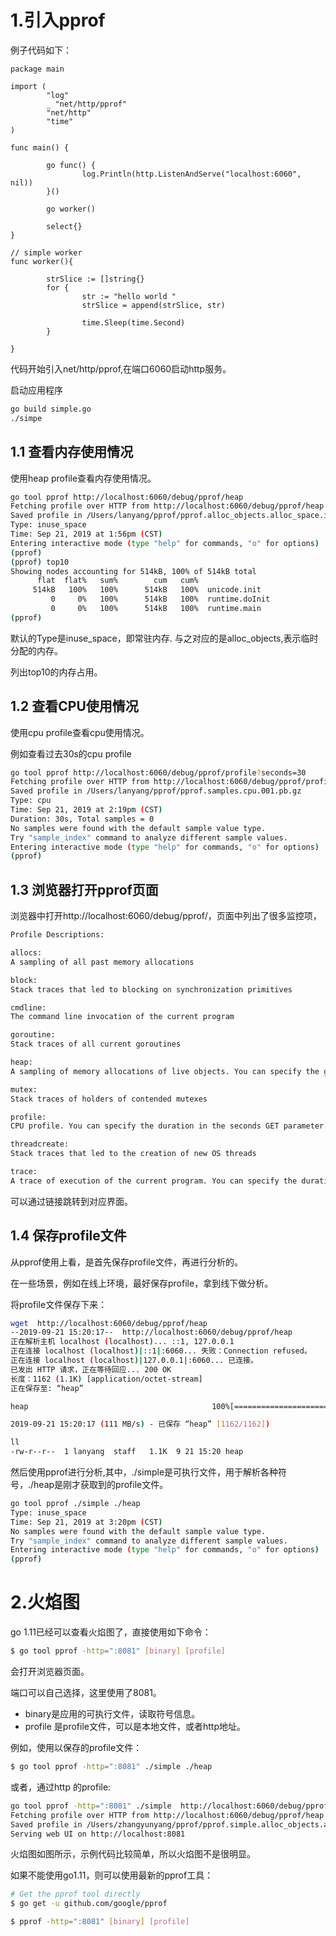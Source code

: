
1.引入pprof
===================
例子代码如下：
```golang
package main

import (
        "log"
        _ "net/http/pprof"
        "net/http"
        "time"
)

func main() {

        go func() {
                log.Println(http.ListenAndServe("localhost:6060", nil))
        }()

        go worker()

        select{}
}

// simple worker
func worker(){

        strSlice := []string{}
        for {
                str := "hello world "
                strSlice = append(strSlice, str)

                time.Sleep(time.Second)
        }

}
```
代码开始引入net/http/pprof,在端口6060启动http服务。

启动应用程序
```sh
go build simple.go
./simpe
```

1.1 查看内存使用情况
-----------------
使用heap profile查看内存使用情况。
```sh
go tool pprof http://localhost:6060/debug/pprof/heap
Fetching profile over HTTP from http://localhost:6060/debug/pprof/heap
Saved profile in /Users/lanyang/pprof/pprof.alloc_objects.alloc_space.inuse_objects.inuse_space.001.pb.gz
Type: inuse_space
Time: Sep 21, 2019 at 1:56pm (CST)
Entering interactive mode (type "help" for commands, "o" for options)
(pprof)
(pprof) top10
Showing nodes accounting for 514kB, 100% of 514kB total
      flat  flat%   sum%        cum   cum%
     514kB   100%   100%      514kB   100%  unicode.init
         0     0%   100%      514kB   100%  runtime.doInit
         0     0%   100%      514kB   100%  runtime.main
(pprof)
```
默认的Type是inuse_space，即常驻内存.
与之对应的是alloc_objects,表示临时分配的内存。

列出top10的内存占用。


1.2 查看CPU使用情况
-----------------
使用cpu profile查看cpu使用情况。

例如查看过去30s的cpu profile
```sh
go tool pprof http://localhost:6060/debug/pprof/profile?seconds=30
Fetching profile over HTTP from http://localhost:6060/debug/pprof/profile?seconds=30
Saved profile in /Users/lanyang/pprof/pprof.samples.cpu.001.pb.gz
Type: cpu
Time: Sep 21, 2019 at 2:19pm (CST)
Duration: 30s, Total samples = 0
No samples were found with the default sample value type.
Try "sample_index" command to analyze different sample values.
Entering interactive mode (type "help" for commands, "o" for options)
(pprof)
```


1.3 浏览器打开pprof页面
-----------------
浏览器中打开http://localhost:6060/debug/pprof/，页面中列出了很多监控项，
```sh
Profile Descriptions:

allocs:
A sampling of all past memory allocations

block:
Stack traces that led to blocking on synchronization primitives

cmdline:
The command line invocation of the current program

goroutine:
Stack traces of all current goroutines

heap:
A sampling of memory allocations of live objects. You can specify the gc GET parameter to run GC before taking the heap sample.

mutex:
Stack traces of holders of contended mutexes

profile:
CPU profile. You can specify the duration in the seconds GET parameter. After you get the profile file, use the go tool pprof command to investigate the profile.

threadcreate:
Stack traces that led to the creation of new OS threads

trace:
A trace of execution of the current program. You can specify the duration in the seconds GET parameter. After you get the trace file, use the go tool trace command to investigate the trace.
```
可以通过链接跳转到对应界面。


1.4 保存profile文件
-----------------
从pprof使用上看，是首先保存profile文件，再进行分析的。

在一些场景，例如在线上环境，最好保存profile，拿到线下做分析。

将profile文件保存下来：
```sh
wget  http://localhost:6060/debug/pprof/heap
--2019-09-21 15:20:17--  http://localhost:6060/debug/pprof/heap
正在解析主机 localhost (localhost)... ::1, 127.0.0.1
正在连接 localhost (localhost)|::1|:6060... 失败：Connection refused。
正在连接 localhost (localhost)|127.0.0.1|:6060... 已连接。
已发出 HTTP 请求，正在等待回应... 200 OK
长度：1162 (1.1K) [application/octet-stream]
正在保存至: “heap”

heap                                         100%[============================================================================================>]   1.13K  --.-KB/s  用时 0s

2019-09-21 15:20:17 (111 MB/s) - 已保存 “heap” [1162/1162])

ll
-rw-r--r--  1 lanyang  staff   1.1K  9 21 15:20 heap
```

然后使用pprof进行分析,其中，./simple是可执行文件，用于解析各种符号，./heap是刚才获取到的profile文件。
```sh
go tool pprof ./simple ./heap
Type: inuse_space
Time: Sep 21, 2019 at 3:20pm (CST)
No samples were found with the default sample value type.
Try "sample_index" command to analyze different sample values.
Entering interactive mode (type "help" for commands, "o" for options)
(pprof)
```



2.火焰图
=================
go 1.11已经可以查看火焰图了，直接使用如下命令：
```sh
$ go tool pprof -http=":8081" [binary] [profile]
```
会打开浏览器页面。

端口可以自己选择，这里使用了8081。
- binary是应用的可执行文件，读取符号信息。
- profile 是profile文件，可以是本地文件，或者http地址。

例如，使用以保存的profile文件：
```sh
$ go tool pprof -http=":8081" ./simple ./heap
```
或者，通过http 的profile:
```sh
go tool pprof -http=":8081" ./simple  http://localhost:6060/debug/pprof/heap
Fetching profile over HTTP from http://localhost:6060/debug/pprof/heap
Saved profile in /Users/zhangyunyang/pprof/pprof.simple.alloc_objects.alloc_space.inuse_objects.inuse_space.001.pb.gz
Serving web UI on http://localhost:8081
```
火焰图如图所示，示例代码比较简单，所以火焰图不是很明显。


如果不能使用go1.11，则可以使用最新的pprof工具：
```sh
# Get the pprof tool directly
$ go get -u github.com/google/pprof

$ pprof -http=":8081" [binary] [profile]
```

